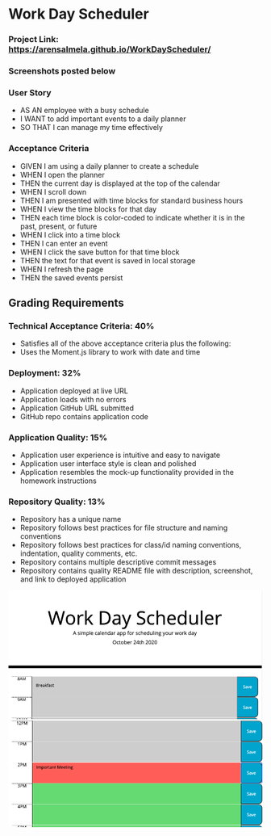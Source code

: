 # Work Day Scheduler

### Project Link: https://arensalmela.github.io/WorkDayScheduler/

### Screenshots posted below

### User Story

- AS AN employee with a busy schedule
- I WANT to add important events to a daily planner
- SO THAT I can manage my time effectively

### Acceptance Criteria

- GIVEN I am using a daily planner to create a schedule
- WHEN I open the planner
- THEN the current day is displayed at the top of the calendar
- WHEN I scroll down
- THEN I am presented with time blocks for standard business hours
- WHEN I view the time blocks for that day
- THEN each time block is color-coded to indicate whether it is in the past, present, or future
- WHEN I click into a time block
- THEN I can enter an event
- WHEN I click the save button for that time block
- THEN the text for that event is saved in local storage
- WHEN I refresh the page
- THEN the saved events persist

## Grading Requirements

### Technical Acceptance Criteria: 40%

- Satisfies all of the above acceptance criteria plus the following:
- Uses the Moment.js library to work with date and time

### Deployment: 32%

- Application deployed at live URL
- Application loads with no errors
- Application GitHub URL submitted
- GitHub repo contains application code

### Application Quality: 15%

- Application user experience is intuitive and easy to navigate
- Application user interface style is clean and polished
- Application resembles the mock-up functionality provided in the homework instructions

### Repository Quality: 13%

- Repository has a unique name
- Repository follows best practices for file structure and naming conventions
- Repository follows best practices for class/id naming conventions, indentation, quality comments, etc.
- Repository contains multiple descriptive commit messages
- Repository contains quality README file with description, screenshot, and link to deployed application

![Schedule ScreenShot 1](Develop/Screenshots/WorkDaySchedule1.png)
![Schedule ScreenShot 1](Develop/Screenshots/WorkDaySchedule2.png)
